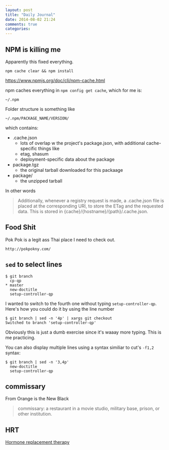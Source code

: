 ```yaml
---
layout: post
title: "Daily Journal"
date: 2014-08-02 21:24
comments: true
categories: 
---
```


## NPM is killing me

Apparently this fixed everything.

    npm cache clear && npm install

https://www.npmjs.org/doc/cli/npm-cache.html

npm caches everything in `npm config get cache`, which for me is:

    ~/.npm

Folder structure is something like

    ~/.npm/PACKAGE_NAME/VERSION/

which contains:

- .cache.json
  - lots of overlap w the project's package.json, with additional
    cache-specific things like
  - etag, shasum
  - deployment-specific data about the package
- package.tgz 
  - the original tarball downloaded for this packaage
- package/
  - the unzipped tarball

In other words

> Additionally, whenever a registry request is made, a .cache.json file is placed at the corresponding URI, to store the ETag and the requested data. This is stored in {cache}/{hostname}/{path}/.cache.json.

## Food Shit

Pok Pok is a legit ass Thai place I need to check out.

    http://pokpokny.com/

## `sed` to select lines

    $ git branch
      cp-qp
    * master
      new-doctitle
      setup-controller-qp

I wanted to switch to the fourth one without typing
`setup-controller-qp`. Here's how you could do it by using the line
number

    $ git branch | sed -n '4p' | xargs git checkout
    Switched to branch 'setup-controller-qp'

Obviously this is just a dumb exercise since it's waaay more typing.
This is me practicing.

You can also display multiple lines using a syntax similiar to cut's
`-f1,2` syntax: 

    $ git branch | sed -n '3,4p' 
      new-doctitle
      setup-controller-qp

## commissary

From Orange is the New Black

> commissary: a restaurant in a movie studio, military base, prison, or other institution.

## HRT

[Hormone replacement therapy](http://en.wikipedia.org/wiki/Hormone_replacement_therapy)
















